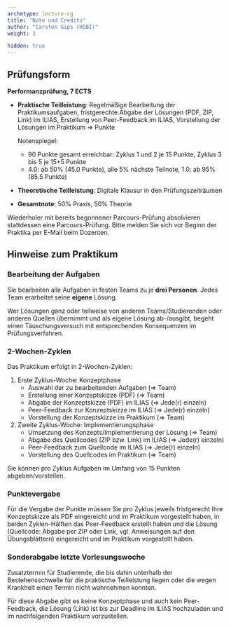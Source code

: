 ```yaml
---
archetype: lecture-cg
title: "Note und Credits"
author: "Carsten Gips (HSBI)"
weight: 3

hidden: true
---
```



## Prüfungsform

**Performanzprüfung, 7 ECTS**

-   **Praktische Teilleistung**:
    Regelmäßige Bearbeitung der Praktikumsaufgaben,
    fristgerechte Abgabe der Lösungen (PDF, ZIP, Link) im ILIAS,
    Erstellung von Peer-Feedback im ILIAS,
    Vorstellung der Lösungen im Praktikum => Punkte

    Notenspiegel:
    -   90 Punkte gesamt erreichbar: Zyklus 1 und 2 je 15 Punkte, Zyklus 3 bis 5 je 15+5 Punkte
    -   4.0: ab 50% (45.0 Punkte), alle 5% nächste Teilnote, 1.0: ab 95% (85.5 Punkte)

-   **Theoretische Teilleistung**:
    Digitale Klausur in den Prüfungszeiträumen

-   **Gesamtnote**:
    50% Praxis, 50% Theorie

Wiederholer mit bereits begonnener Parcours-Prüfung absolvieren stattdessen eine Parcours-Prüfung.
Bitte melden Sie sich vor Beginn der Praktika per E-Mail beim Dozenten.


## Hinweise zum Praktikum

### Bearbeitung der Aufgaben

Sie bearbeiten alle Aufgaben in festen Teams zu je **drei Personen**. Jedes Team erarbeitet seine
**eigene** Lösung.

Wer Lösungen ganz oder teilweise von anderen Teams/Studierenden oder anderen Quellen übernimmt
und als eigene Lösung ab-/ausgibt, begeht einen Täuschungsversuch mit entsprechenden Konsequenzen
im Prüfungsverfahren.

### 2-Wochen-Zyklen

Das Praktikum erfolgt in 2-Wochen-Zyklen:

1.  Erste Zyklus-Woche: Konzeptphase
    -   Auswahl der zu bearbeitenden Aufgaben (=> Team)
    -   Erstellung einer Konzeptskizze (PDF) (=> Team)
    -   Abgabe der Konzeptskizze (PDF) im ILIAS (=> Jede(r) einzeln)
    -   Peer-Feedback zur Konzeptskizze im ILIAS (=> Jede(r) einzeln)
    -   Vorstellung der Konzeptskizze im Praktikum (=> Team)
2.  Zweite Zyklus-Woche: Implementierungsphase
    -   Umsetzung des Konzepts/Implementierung der Lösung (=> Team)
    -   Abgabe des Quellcodes (ZIP bzw. Link) im ILIAS (=> Jede(r) einzeln)
    -   Peer-Feedback zum Quellcode im ILIAS (=> Jede(r) einzeln)
    -   Vorstellung des Quellcodes im Praktikum (=> Team)

Sie können pro Zyklus Aufgaben im Umfang von 15 Punkten abgeben/vorstellen.

### Punktevergabe

Für die Vergabe der Punkte müssen Sie pro Zyklus jeweils fristgerecht
Ihre Konzeptskizze als PDF eingereicht und im Praktikum vorgestellt haben,
in beiden Zyklen-Hälften das Peer-Feedback erstellt haben und
die Lösung (Quellcode: Abgabe per ZIP oder Link, vgl. Anweisungen auf den
Übungsblättern) eingereicht und im Praktikum vorgestellt haben.

### Sonderabgabe letzte Vorlesungswoche

Zusatztermin für Studierende, die bis dahin unterhalb der Bestehensschwelle für die praktische
Teilleistung liegen oder die wegen Krankheit einen Termin nicht wahrnehmen konnten.

Für diese Abgabe gibt es keine Konzeptphase und auch kein Peer-Feedback, die Lösung (Link)
ist bis zur Deadline im ILIAS hochzuladen und im nachfolgenden Praktikum vorzustellen.
